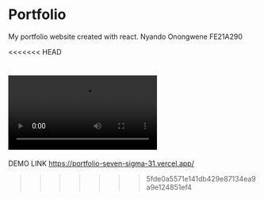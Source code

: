 # Portfolio
My portfolio website created with react.
Nyando Onongwene FE21A290

<<<<<<< HEAD

<video src="My%20Portfolio%20-%20Made%20with%20Clipchamp.mp4" controls title="Title"></video>
=======
DEMO LINK
https://portfolio-seven-sigma-31.vercel.app/

>>>>>>> 5fde0a5571e141db429e87134ea9a9e124851ef4

